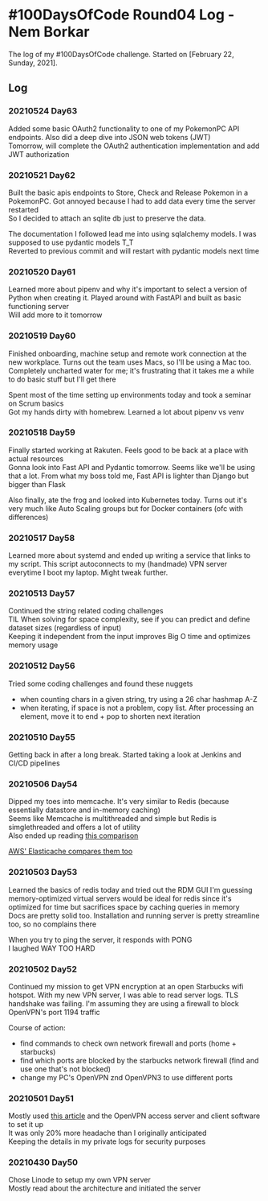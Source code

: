 # #100DaysOfCode Round04 Log - Nem Borkar

The log of my #100DaysOfCode challenge. Started on [February 22, Sunday, 2021].

## Log

### 20210524 Day63
Added some basic OAuth2 functionality to one of my PokemonPC API endpoints. Also did a deep dive into JSON web tokens (JWT)  
Tomorrow, will complete the OAuth2 authentication implementation and add JWT authorization  

### 20210521 Day62
Built the basic apis endpoints to Store, Check and Release Pokemon in a PokemonPC. Got annoyed because I had to add data every time the server restarted  
So I decided to attach an sqlite db just to preserve the data.  

The documentation I followed lead me into using sqlalchemy models. I was supposed to use pydantic models T_T  
Reverted to previous commit and will restart with pydantic models next time  


### 20210520 Day61
Learned more about pipenv and why it's important to select a version of Python when creating it. Played around with FastAPI and built as basic functioning server  
Will add more to it tomorrow  

### 20210519 Day60
Finished onboarding, machine setup and remote work connection at the new workplace. Turns out the team uses Macs, so I'll be using a Mac too. Completely uncharted water for me; it's frustrating that it takes me a while to do basic stuff but I'll get there  

Spent most of the time setting up environments today and took a seminar on Scrum basics  
Got my hands dirty with homebrew. Learned a lot about pipenv vs venv  

### 20210518 Day59
Finally started working at Rakuten. Feels good to be back at a place with actual resources  
Gonna look into Fast API and Pydantic tomorrow. Seems like we'll be using that a lot. From what my boss told me, Fast API is lighter than Django but bigger than Flask 

Also finally, ate the frog and looked into Kubernetes today. Turns out it's very much like Auto Scaling groups but for Docker containers (ofc with differences)

### 20210517 Day58
Learned more about systemd and ended up writing a service that links to my script. This script autoconnects to my (handmade) VPN server everytime I boot my laptop. Might tweak further.

### 20210513 Day57
Continued the string related coding challenges  
TIL When solving for space complexity, see if you can predict and define dataset sizes (regardless of input)  
Keeping it independent from the input improves Big O time and optimizes memory usage  

### 20210512 Day56
Tried some coding challenges and found these nuggets  
- when counting chars in a given string, try using a 26 char hashmap A-Z
- when iterating, if space is not a problem, copy list. After processing an element, move it to end + pop to shorten next iteration

### 20210510 Day55
Getting back in after a long break. Started taking a look at Jenkins and CI/CD pipelines  

### 20210506 Day54
Dipped my toes into memcache. It's very similar to Redis (because essentially datastore and in-memory caching)  
Seems like Memcache is multithreaded and simple but Redis is simglethreaded and offers a lot of utility  
Also ended up reading [this comparison](https://www.linkedin.com/pulse/memcached-vs-redis-which-one-pick-ranjeet-vimal/)

[AWS' Elasticache compares them too](https://aws.amazon.com/elasticache/redis-vs-memcached/)


### 20210503 Day53
Learned the basics of redis today and tried out the RDM GUI 
I'm guessing memory-optimized virtual servers would be ideal for redis since it's optimized for time but sacrifices space by caching queries in memory  
Docs are pretty solid too. Installation and running server is pretty streamline too, so no complains there  

When you try to ping the server, it responds with PONG  
I laughed WAY TOO HARD  

### 20210502 Day52
Continued my mission to get VPN encryption at an open Starbucks wifi hotspot. With my new VPN server, I was able to read server logs. TLS handshake was failing. I'm assuming they are using a firewall to block OpenVPN's port 1194 traffic

Course of action:
- find commands to check own network firewall and ports (home + starbucks)
- find which ports are blocked by the starbucks network firewall (find and use one that's not blocked)
- change my PC's OpenVPN znd OpenVPN3 to use different ports

### 20210501 Day51
Mostly used [this article](https://www.linode.com/docs/guides/install-openvpn-access-server-on-linux/) and the OpenVPN access server and client software to set it up  
It was only 20% more headache than I originally anticipated  
Keeping the details in my private logs for security purposes  


### 20210430 Day50
Chose Linode to setup my own VPN server  
Mostly read about the architecture and initiated the server  

